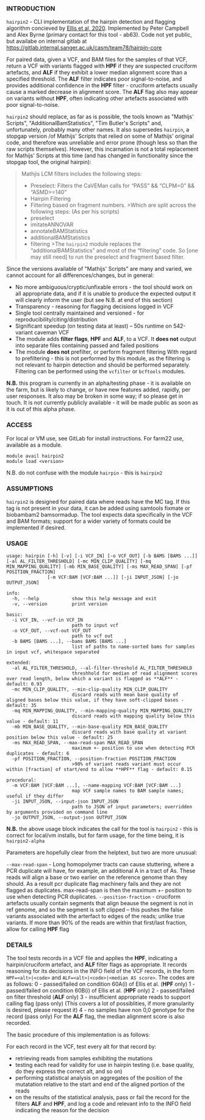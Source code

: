 ### INTRODUCTION

`hairpin2` - CLI implementation of the hairpin detection and flagging algorithm concieved by [Ellis et al, 2020](https://www.nature.com/articles/s41596-020-00437-6). Implemented by Peter Campbell and Alex Byrne (primary contact for this tool - ab63). Code not yet public, but availabe on internal gitlab at https://gitlab.internal.sanger.ac.uk/casm/team78/hairpin-core

For paired data, given a VCF, and BAM files for the samples of that VCF, return a VCF with variants flagged with **HPF** if they are suspected cruciform artefacts, and **ALF** if they exhibit a lower median alignment score than a specified threshold. The **ALF** filter indicates poor signal-to-noise, and provides additional confidence in the **HPF** filter - cruciform artefacts usually cause a marked decrease in alignment score. The **ALF** flag also may appear on variants without **HPF**, often indicating other artefacts associated with poor signal-to-noise.

`hairpin2` should replace, as far as is possible, the tools known as "Mathijs' Scripts", "AdditionalBamStatistics", "Tim Butler's Scripts" and, unfortunately, probably many other names. It also supersedes `hairpin`, a stopgap version /of Mathijs' Scripts that relied on some of Mathijs' original code, and therefore was unreliable and error prone (though less so than the raw scripts themselves).
However, this incarnation is not a total replacement for Mathijs' Scripts at this time (and has changed in functionality since the stopgap tool, the original hairpin):

>Mathjis LCM filters includes the following steps:
>    - Preselect: Filters the CaVEMan calls for “PASS” && “CLPM=0” && “ASMD>=140”
>    - Hairpin Filtering
>    - Filtering based on fragment numbers.
    >Which are split across the following steps: (As per his scripts)
>    - preselect
>    - imitateANNOVAR
>    - annotateBAMStatistics
>    - additionalBAMStatistics
>    - filtering
    >The `hairpin2` module replaces the “additionalBAMStatistics” and most of the “filtering” code. So [one may still need] to run the preselect and fragment based filter.

Since the versions available of "Mathijs' Scripts" are many and varied, we cannot account for all differences/changes, but in general:
  - No more ambiguous/cryptic/unfixable errors - the tool should work on all appropriate data, and if it is unable to produce the expected output it will clearly inform the user (but see N.B. at end of this section)
  - Transparency - reasoning for flagging decisions logged in VCF
  - Single tool centrally maintained and versioned - for reproducibility/citing/distribution
  - Significant speedup (on testing data at least) – 50s runtime on 542-variant caveman VCF
  - The module adds **filter flags**, **HPF** and **ALF**, to a VCF. It **does not** output into separate files containing passed and failed positions
  - The module **does not** prefilter, or perform fragment filtering
With regard to prefiltering - this is not performed by this module, as the filtering is not relevant to hairpin detection and should be performed separately. Filtering can be performed using the `vcfilter` or `bcftools` modules.

**N.B.** this program is currently in an alpha/testing phase - it is available on the farm, but is likely to change, or have new features added, rapidly, per user responses. It also may be broken in some way; if so please get in touch. It is not currently publicly available - it will be made public as soon as it is out of this alpha phase.


### ACCESS

For local or VM use, see GitLab for install instructions.
For farm22 use, available as a module.
```
module avail hairpin2
module load <version>
```
N.B. do not confuse with the module `hairpin` - this is `hairpin2`


### ASSUMPTIONS

`hairpin2` is designed for paired data where reads have the MC tag. If this tag is not present in your data, it can be added using samtools fixmate or biobambam2 bamsormadup. The tool expects data specifically in the VCF and BAM formats; support for a wider variety of formats could be implemented if desired.


### USAGE

```
usage: hairpin [-h] [-v] [-i VCF_IN] [-o VCF_OUT] [-b BAMS [BAMS ...]] [-al AL_FILTER_THRESHOLD] [-mc MIN_CLIP_QUALITY] [-mq MIN_MAPPING_QUALITY] [-mb MIN_BASE_QUALITY] [-ms MAX_READ_SPAN] [-pf POSITION_FRACTION]
               [-m VCF:BAM [VCF:BAM ...]] [-ji INPUT_JSON] [-jo OUTPUT_JSON]

info:
  -h, --help            show this help message and exit
  -v, --version         print version

basic:
  -i VCF_IN, --vcf-in VCF_IN
                        path to input vcf
  -o VCF_OUT, --vcf-out VCF_OUT
                        path to vcf out
  -b BAMS [BAMS ...], --bams BAMS [BAMS ...]
                        list of paths to name-sorted bams for samples in input vcf, whitespace separated

extended:
  -al AL_FILTER_THRESHOLD, --al-filter-threshold AL_FILTER_THRESHOLD
                        threshhold for median of read alignment scores over read length, below which a variant is flagged as **ALF** - default: 0.93
  -mc MIN_CLIP_QUALITY, --min-clip-quality MIN_CLIP_QUALITY
                        discard reads with mean base quality of aligned bases below this value, if they have soft-clipped bases - default: 35
  -mq MIN_MAPPING_QUALITY, --min-mapping-quality MIN_MAPPING_QUALITY
                        discard reads with mapping quality below this value - default: 11
  -mb MIN_BASE_QUALITY, --min-base-quality MIN_BASE_QUALITY
                        discard reads with base quality at variant position below this value - default: 25
  -ms MAX_READ_SPAN, --max-read-span MAX_READ_SPAN
                        maximum +- position to use when detecting PCR duplicates - default: 6
  -pf POSITION_FRACTION, --position-fraction POSITION_FRACTION
                        >90% of variant reads variant must occur within [fraction] of start/end to allow **HPF** flag - default: 0.15

procedural:
  -m VCF:BAM [VCF:BAM ...], --name-mapping VCF:BAM [VCF:BAM ...]
                        map VCF sample names to BAM sample names; useful if they differ
  -ji INPUT_JSON, --input-json INPUT_JSON
                        path to JSON of input parameters; overridden by arguments provided on command line
  -jo OUTPUT_JSON, --output-json OUTPUT_JSON
```

**N.B.** the above usage block indicates the call for the tool is `hairpin2` - this is correct for local/vm installs, but for farm usage, for the time being, it is `hairpin2-alpha`

Parameters are hopefully clear from the helptext, but two are more unusual:

  `--max-read-span`  - Long homopolymer tracts can cause stuttering, where a PCR duplicate will have, for example, an additional A in a tract of As. These reads will align a base or two earlier on the reference genome than they should. As a result pcr duplicate flag machinery fails and they are not flagged as duplicates. max-read-span is then the maximum +- position to use when detecting PCR duplicates.
  `--position-fraction` - cruciform artefacts usually contain segments that align beause the segment is not in ref genome, and so the segment is soft clipped – this pushes the false variants associated with the arterfact to edges of the reads; unlike true variants. If more than 90% of the reads are within that first/last fraction, allow for calling **HPF** flag


### DETAILS

The tool tests records in a VCF file and applies the **HPF**, indicating a hairpin/cruciform artefact, and **ALF** filter flags as appropriate. It records reasoning for its decisions in the INFO field of the VCF records, in the form `HPF=<alt>|<code>` and `ALF=<alt>|<code>|<median AS score>`.
The codes are as follows:
  0 - passed/failed on condition 60A(i) of Ellis et al. (**HPF** only)
  1 - passed/failed on condition 60B(i) of Ellis et al. (**HPF** only)
  2 - passed/failed on filter threshold (**ALF** only)
  3 - insufficient appropriate reads to support calling flag (pass only) (This covers a lot of possiblities, if more granularity is desired, please request it)
  4 - no samples have non 0,0 genotype for the record (pass only)
For the **ALF** flag, the median alignment score is also recorded.

The basic procedure of this implementation is as follows:

  For each record in the VCF, test every alt for that record by:

  - retrieving reads from samples exhibiting the mutations
  - testing each read for validity for use in hairpin testing (i.e. base quality, do they express the correct alt, and so on)
  - performing statistical analysis on aggregates of the position of the mutatation relative to the start and end of the aligned portion of the reads
  - on the results of the statistical analysis, pass or fail the record for the filters **ALF** and **HPF**, and log a code and relevant info to the INFO field indicating the reason for the decision

